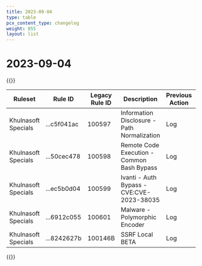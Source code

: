 ```yaml
---
title: 2023-09-04
type: table
pcx_content_type: changelog
weight: 855
layout: list
---
```


# 2023-09-04

{{<table-wrap>}}
<table style="width: 100%">
  <thead>
    <tr>
      <th>Ruleset</th>
      <th>Rule ID</th>
      <th>Legacy Rule ID</th>
      <th>Description</th>
      <th>Previous Action</th>
      <th>New Action</th>
      <th>Comments</th>
    </tr>
  </thead>
  <tbody>
    <tr>
      <td>Khulnasoft Specials</td>
      <td>...c5f041ac</td>
      <td>100597</td>
      <td>Information Disclosure - Path Normalization</td>
      <td>Log</td>
      <td>Block</td>
      <td>N/A</td>
    </tr>
    <tr>
      <td>Khulnasoft Specials</td>
      <td>...50cec478</td>
      <td>100598</td>
      <td>Remote Code Execution - Common Bash Bypass</td>
      <td>Log</td>
      <td>Block</td>
      <td>N/A</td>
    </tr>
    <tr>
      <td>Khulnasoft Specials</td>
      <td>...ec5b0d04</td>
      <td>100599</td>
      <td>Ivanti - Auth Bypass - CVE:CVE-2023-38035</td>
      <td>Log</td>
      <td>Block</td>
      <td>N/A</td>
    </tr>
    <tr>
      <td>Khulnasoft Specials</td>
      <td>...6912c055</td>
      <td>100601</td>
      <td>Malware - Polymorphic Encoder</td>
      <td>Log</td>
      <td>Block</td>
      <td>N/A</td>
    </tr>
    <tr>
      <td>Khulnasoft Specials</td>
      <td>...8242627b</td>
      <td>100146B</td>
      <td>SSRF Local BETA</td>
      <td>Log</td>
      <td>Disabled</td>
      <td>N/A</td>
    </tr>
  </tbody>
</table>
{{</table-wrap>}}


